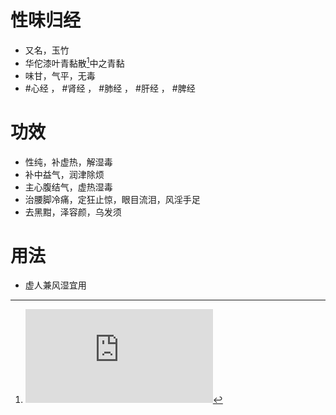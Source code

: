 # 性味归经
- 又名，玉竹
- 华佗漆叶青黏散[^1]中之青黏
- 味甘，气平，无毒
- #心经 ， #肾经 ， #肺经 ， #肝经 ， #脾经 
# 功效
- 性纯，补虚热，解湿毒
- 补中益气，润津除烦
- 主心腹结气，虚热湿毒
- 治腰脚冷痛，定狂止惊，眼目流泪，风淫手足
- 去黑黚，泽容颜，乌发须
# 用法
- 虚人兼风湿宜用




[^1]: ![漆叶青黏散](http://www.360doc.com/content/16/0406/09/8512084_548232863.shtml)
